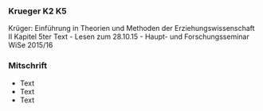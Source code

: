 ### Krueger K2 K5 
Krüger: Einführung in Theorien und Methoden der Erziehungswissenschaft
II Kapitel 5ter Text - Lesen zum 28.10.15 -  Haupt- und Forschungsseminar WiSe 2015/16

### Mitschrift

* Text
* Text 
* Text
